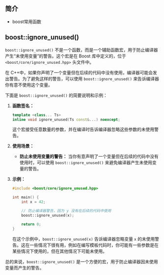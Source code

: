## 简介

+ boost常用函数

## boost::ignore_unused()

`boost::ignore_unused()` 不是一个函数，而是一个辅助函数宏，用于防止编译器产生“未使用变量”的警告。这个宏是在 Boost 库中定义的，位于 `<boost/core/ignore_unused.hpp>` 头文件中。

在 C++中，如果你声明了一个变量但在后续的代码中没有使用，编译器可能会发出警告。为了避免这样的警告，可以使用 `boost::ignore_unused()` 来告诉编译器你有意不使用这个变量。

下面是 `boost::ignore_unused()` 的简要说明和示例：

1. **函数签名：**

   ```cpp
   template <class... Ts>
   inline void ignore_unused(Ts const&...) noexcept;
   ```

   这个宏接受任意数量的参数，并在编译时告诉编译器忽略这些参数的未使用警告。

2. **使用场景：**

   - **防止未使用变量的警告：** 当你有意声明了一个变量但在后续的代码中没有使用时，可以使用 `boost::ignore_unused()` 来避免编译器产生未使用变量的警告。

3. **示例：**

   ```cpp
   #include <boost/core/ignore_unused.hpp>

   int main() {
       int x = 42;

       // 防止编译器警告，因为 y 没有在后续的代码中使用
       boost::ignore_unused(x);

       return 0;
   }
   ```

   在这个示例中，`boost::ignore_unused(x)` 告诉编译器忽略变量 `x` 的未使用警告。这在一些情况下很有用，例如在编写模板代码时，你可能有一些参数是在某些情况下使用的，但在其他情况下可能未使用。

总的来说，`boost::ignore_unused()` 是一个方便的宏，用于防止编译器因未使用变量而产生的警告。